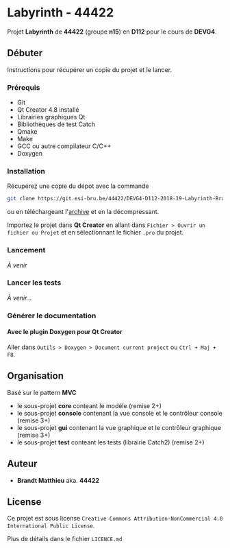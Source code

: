 # Labyrinth - 44422

Projet **Labyrinth** de **44422** (groupe **n15**) en **D112** pour le cours de **DEVG4**.

## Débuter

Instructions pour récupérer un copie du projet et le lancer.

### Prérequis

* Git
* Qt Creator 4.8 installé
* Librairies graphiques Qt
* Bibliothèques de test Catch
* Qmake
* Make
* GCC ou autre compilateur C/C++
* Doxygen

### Installation

Récupérez une copie du dépot avec la commande

```bash
git clone https://git.esi-bru.be/44422/DEVG4-D112-2018-19-Labyrinth-Brandt.git
```

ou en téléchargeant l'[archive](https://git.esi-bru.be/44422/DEVG4-D112-2018-19-Labyrinth-Brandt/repository/master/archive.zip) et en la décompressant.

Importez le projet dans **Qt Creator** en allant dans `Fichier > Ouvrir un fichier ou Projet` et en sélectionnant le fichier `.pro` du projet.

### Lancement

*À venir*

### Lancer les tests

*À venir...*

### Générer le documentation

#### Avec le plugin Doxygen pour Qt Creator

Aller dans `Outils > Doxygen > Document current project` ou `Ctrl + Maj + F8`.

## Organisation

Basé sur le pattern **MVC**

* le sous-projet **core** conteant le modèle (remise 2+)
* le sous-projet **console** contenant la vue console et le contrôleur console (remise 3+)
* le sous-projet **gui** contenant la vue graphique et le contrôleur graphique (remise 3+)
* le sous-projet **test** conteant les tests (librairie Catch2) (remise 2+)

## Auteur

* **Brandt Matthieu** aka. **44422**

## License

Ce projet est sous license `Creative Commons Attribution-NonCommercial 4.0 International Public License`.

Plus de détails dans le fichier `LICENCE.md`
